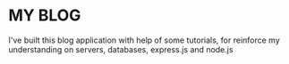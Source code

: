 # MY BLOG

I've built this blog application with help of some tutorials, for reinforce my understanding on servers, databases, express.js and node.js
